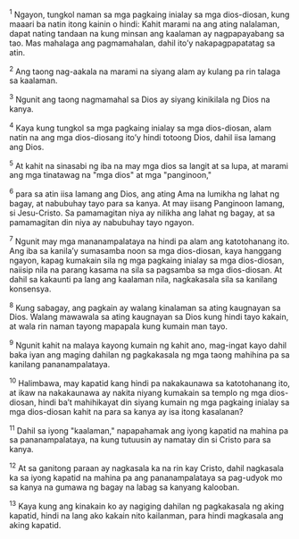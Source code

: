 <sup>1</sup>
Ngayon, tungkol naman sa mga pagkaing inialay sa mga dios-diosan, kung maaari ba natin itong kainin o hindi: Kahit marami na ang ating nalalaman, dapat nating tandaan na kung minsan ang kaalaman ay nagpapayabang sa tao. Mas mahalaga ang pagmamahalan, dahil itoʼy nakapagpapatatag sa atin. 

<sup>2</sup>
Ang taong nag-aakala na marami na siyang alam ay kulang pa rin talaga sa kaalaman. 

<sup>3</sup>
Ngunit ang taong nagmamahal sa Dios ay siyang kinikilala ng Dios na kanya. 

<sup>4</sup>
Kaya kung tungkol sa mga pagkaing inialay sa mga dios-diosan, alam natin na ang mga dios-diosang itoʼy hindi totoong Dios, dahil iisa lamang ang Dios. 

<sup>5</sup>
At kahit na sinasabi ng iba na may mga dios sa langit at sa lupa, at marami ang mga tinatawag na "mga dios" at mga "panginoon," 

<sup>6</sup>
para sa atin iisa lamang ang Dios, ang ating Ama na lumikha ng lahat ng bagay, at nabubuhay tayo para sa kanya. At may iisang Panginoon lamang, si Jesu-Cristo. Sa pamamagitan niya ay nilikha ang lahat ng bagay, at sa pamamagitan din niya ay nabubuhay tayo ngayon. 

<sup>7</sup>
Ngunit may mga mananampalataya na hindi pa alam ang katotohanang ito. Ang iba sa kanilaʼy sumasamba noon sa mga dios-diosan, kaya hanggang ngayon, kapag kumakain sila ng mga pagkaing inialay sa mga dios-diosan, naiisip nila na parang kasama na sila sa pagsamba sa mga dios-diosan. At dahil sa kakaunti pa lang ang kaalaman nila, nagkakasala sila sa kanilang konsensya. 

<sup>8</sup>
Kung sabagay, ang pagkain ay walang kinalaman sa ating kaugnayan sa Dios. Walang mawawala sa ating kaugnayan sa Dios kung hindi tayo kakain, at wala rin naman tayong mapapala kung kumain man tayo. 

<sup>9</sup>
Ngunit kahit na malaya kayong kumain ng kahit ano, mag-ingat kayo dahil baka iyan ang maging dahilan ng pagkakasala ng mga taong mahihina pa sa kanilang pananampalataya. 

<sup>10</sup>
Halimbawa, may kapatid kang hindi pa nakakaunawa sa katotohanang ito, at ikaw na nakakaunawa ay nakita niyang kumakain sa templo ng mga dios-diosan, hindi baʼt mahihikayat din siyang kumain ng mga pagkaing inialay sa mga dios-diosan kahit na para sa kanya ay isa itong kasalanan? 

<sup>11</sup>
Dahil sa iyong "kaalaman," napapahamak ang iyong kapatid na mahina pa sa pananampalataya, na kung tutuusin ay namatay din si Cristo para sa kanya. 

<sup>12</sup>
At sa ganitong paraan ay nagkasala ka na rin kay Cristo, dahil nagkasala ka sa iyong kapatid na mahina pa ang pananampalataya sa pag-udyok mo sa kanya na gumawa ng bagay na labag sa kanyang kalooban. 

<sup>13</sup>
Kaya kung ang kinakain ko ay nagiging dahilan ng pagkakasala ng aking kapatid, hindi na lang ako kakain nito kailanman, para hindi magkasala ang aking kapatid.